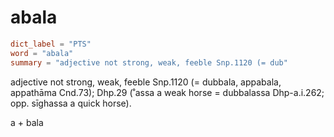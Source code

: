 # abala

``` toml
dict_label = "PTS"
word = "abala"
summary = "adjective not strong, weak, feeble Snp.1120 (= dub"
```

adjective not strong, weak, feeble Snp.1120 (= dubbala, appabala, appathāma Cnd.73); Dhp.29 (˚assa a weak horse = dubbalassa Dhp\-a.i.262; opp. sīghassa a quick horse).

a \+ bala

